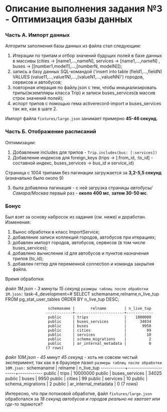 # Описание выполнения задания №3 - Оптимизация базы данных

### Часть A. Импорт данных

Алгоритм заполнения базы данных из файла стал следующим:

1) Итерации по трипам и отбор значений будущих полей в базе данных в массивы (cities -> [name1,...,nameN], services -> [name1,...,nameN] , buses -> [[number1,model1],...,[numberN, modelN]]);
2) запись а базу данных SQL-командой ('insert into table (field1,...,fieldN) VALUES (value11,...,value1N),...,(valueN1,...,valueNN)') городов, сервисов и автобусов;
3) повторная итерация по файлу.json с тем, чтобы инициализировать трипы(экземпляры класса Trip) и записи buses_services(в массив строк значений полей);
4) испорт трипов с помощью гема activerecord-import и buses_services так же, как в шаге 2.

Импорт файла `fixtures/large.json` занимает примерно **45-46 секунд**.

### Часть Б. Отображение расписаний

Оптимизации:

1) Добавление includes для трипов - `Trip.includes(bus: [:services])`
2) Добавление индексов для foreign_keys (trips -> [:from_id, :to_id] - составной индекс, buses_services -> bus_id и service_id)

Страница с 1004 трипами без пагинации загружается за **3,2-5,5 секунд** (изначально было около 9)

3) была добавлена пагинация - с ней загрузка страницы *автобусы/Самара/Москва* первый раз - **около 400 мс**, **затем 30-50 мс**.


### Бонус

Был взят за основу набросок из задания (см. ниже) и доработан.
Изменения:

1) Вынос обработки в класс ImportService;
2) добавление записи коллекций городов, автобусов при итерациях;
3) добавлен импорт городов, автобусов, сервисов (в том числе buses_services);
4) добавлено вычисление id для автобусов и пунктов назначения трипов (to_id);
5) добавлен геттер для переменной connection и команда закрытия файла.

Время обработки:

*файл 1М.json - 3 минуты 15 секунд*
`размеры таблиц после обработки 1M.json:`
  task-4_development=# SELECT schemaname,relname,n_live_tup
                        FROM pg_stat_user_tables
                        ORDER BY n_live_tup DESC;

                       schemaname |       relname        | n_live_tup
                      ------------+----------------------+------------
                       public     | trips                |    1000000
                       public     | buses_services       |      34034
                       public     | buses                |       9950
                       public     | cities               |         99
                       public     | services             |         10
                       public     | schema_migrations    |          2
                       public     | ar_internal_metadata |          0
                      (7 rows)

*файл 10M.json - 45 минут 45 секунд* - хоть не совсем чистый эксперимент, так как я в браузере лазил
`размеры таблиц после обработки 10M.json:`
  schemaname |       relname        | n_live_tup
  ------------+----------------------+------------
  public     | trips                |   10000000
  public     | buses_services       |      34025
  public     | buses                |       9950
  public     | cities               |         99
  public     | services             |         10
  public     | schema_migrations    |          2
  public     | ar_internal_metadata |          0
  (7 rows)

Интересно, что при потоковой обработке, файл `fixtures/large.json` обработался за *18 секунд*
_автобусов и городов реально не хватает или где-то теряются_?

<!-- # Задание №3

В этом задании вам предлагается оптимизировать учебное `rails`-приложение.

Для запуска потребуется:
- `ruby 2.6.3`
- `postgres`

Запуск и использование:
- `bundle install`
- `bin/setup`
- `rails s`
- `open http://localhost:3000/автобусы/Самара/Москва`

## Описание учебного приложения
Зайдя на страницу `автобусы/Самара/Москва` вы увидите расписание автобусов по этому направлению.

## Что оптимизировать

### A. Импорт данных
При выполнении `bin/setup` в базу данных загружаются данные о рейсах из файла `fixtures/small.json`

Сама загрузка данных из файла делается очень наивно (и не эффективно).

В комплекте с заданием поставляются файлы
- `example.json`
- `small.json` (1K трипов)
- `medium.json` (10K трипов)
- `large.json` (100K трипов)

Нужно оптимизировать механизм перезагрузки расписания из файла так, чтобы он импортировал файл `large.json` **в пределах минуты**.

`rake reload_json[fixtures/large.json]`

Для импорта этого объёма данных
- вам может помочь гем https://github.com/zdennis/activerecord-import
- избегайте создания лишних транзакций
- профилируйте скрипт импорта изученными инструментами и оптимизируйте его!

### Б. Отображение расписаний
Сами страницы расписаний тоже формируются не эффективно и при росте объёмов начинают сильно тормозить.

Нужно найти и устранить проблемы, замедляющие формирование этих страниц.

Попробуйте воспользоваться
- [ ] `rack-mini-profiler`
- [ ] `rails panel`
- [ ] `bullet`
- [ ] `explain` запросов

### Сдача задания
`PR` в этот репозиторий с кодом и описанием.

В описании указать:
- за какое время выполняется импорт файла `fixtures/large.json`
- за какое время рендерится страница `автобусы/Самара/Москва`

Перед сдачей нужно убедиться, что результат работы страницы `автобусы/Самара/Москва` для данных из файла `fixtures/example.json` не изменился, то есть не было внесено никаких функциональных изменений, только оптимизации.

Лучше защититься от такой регрессии тестом.

### bonus
*Советую приступать к бонусу только после завершения основной части ДЗ.*

В качестве бонуса нужно справиться с импортом файлов `1M.json` (`codename mega`) и `10M.json` (`codename hardcore`)

- [mega](https://www.dropbox.com/s/mhc2pzgtt4bp485/1M.json.gz?dl=1)
- [hardcore](https://www.dropbox.com/s/h08yke5phz0qzbx/10M.json.gz?dl=1)

## Подсказки

### Мета-информация о данных

При реализации импорта нужно учесть наши инсайдерские знания о данных:
- первичным ключом для автобуса считаем `(model, number)`
- уникальных автобусов в файле `10M.json` ~ `10_000`
- ункикльных городов в файле `10M.json` ~ `100`
- сервисов ровно `10`, те что перечислены в `Service::SERVICES`

### Стриминг

Файл `10M.json` весит ~ `3Gb`.
Поэтому лучше не пытаться грузить его целиком в память и парсить.

Вместо этого лучше читать и парсить его потоково.

Это более-менее привычная схема, но знали ли вы, что в `Posgtres` тоже можно импортировать данные потоком?

Вот набросок потокового чтения из файла с потоковой записью в `Postgres`:

```ruby
@cities = {}

ActiveRecord::Base.transaction do
  trips_command =
    "copy trips (from_id, to_id, start_time, duration_minutes, price_cents, bus_id) from stdin with csv delimiter ';'"

  ActiveRecord::Base.connection.raw_connection.copy_data trips_command do
    File.open(file_name) do |ff|
      nesting = 0
      str = +""

      while !ff.eof?
        ch = ff.read(1) # читаем по одному символу
        case
        when ch == '{' # начинается объект, повышается вложенность
          nesting += 1
          str << ch
        when ch == '}' # заканчивается объект, понижается вложенность
          nesting -= 1
          str << ch
          if nesting == 0 # если закончился объкет уровня trip, парсим и импортируем его
            trip = Oj.load(str)
            import(trip)
            progress_bar.increment
            str = +""
          end
        when nesting >= 1
          str << ch
        end
      end
    end
  end
end

def import(trip)
  from_id = @cities[trip['from']]
  if !from_id
    from_id = cities.size + 1
    @cities[trip['from']] = from_id
  end

  # ...

  # стримим подготовленный чанк данных в postgres
  connection.put_copy_data("#{from_id};#{to_id};#{trip['start_time']};#{trip['duration_minutes']};#{trip['price_cents']};#{bus_id}\n")
end
```

### Plan

- чистим базу
- идём по огромному файлу
- по пути формируем в памяти вспомогательные справочники ограниченного размера (`cities`, `buses`, `buses_services`)
- сразу же стримим основные данные в базу (`trips`), чтобы не накапливать их
- после завершения файла сохраняем в базу сформированные справочники

### Notes

Можно использовать любые библиотеки для потоковой обработки `json` и вообще -->
